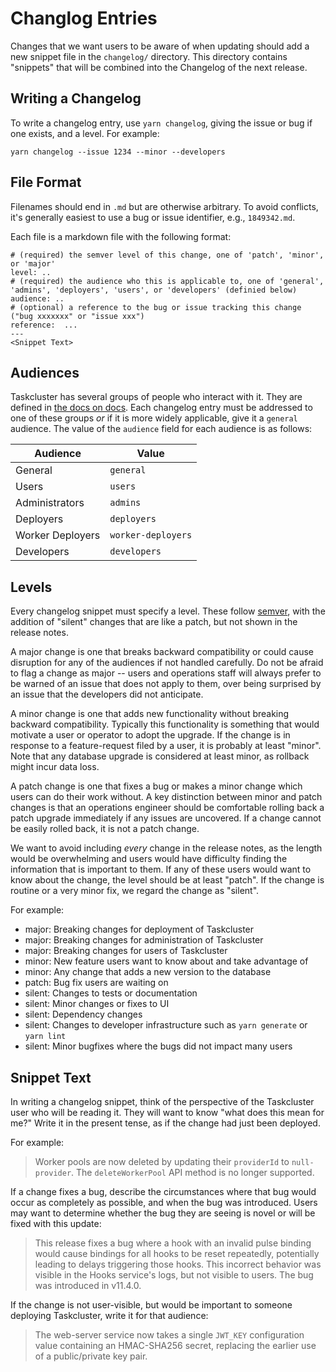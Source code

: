 # Changlog Entries

Changes that we want users to be aware of when updating should add a new snippet file in the `changelog/` directory.
This directory contains "snippets" that will be combined into the Changelog of the next release.

## Writing a Changelog

To write a changelog entry, use `yarn changelog`, giving the issue or bug if one exists, and a level.
For example:

```shell
yarn changelog --issue 1234 --minor --developers
```

## File Format

Filenames should end in `.md` but are otherwise arbitrary.
To avoid conflicts, it's generally easiest to use a bug or issue identifier, e.g., `1849342.md`.

Each file is a markdown file with the following format:

```
# (required) the semver level of this change, one of 'patch', 'minor', or 'major'
level: ..
# (required) the audience who this is applicable to, one of 'general', 'admins', 'deployers', 'users', or 'developers' (definied below)
audience: ..
# (optional) a reference to the bug or issue tracking this change ("bug xxxxxxx" or "issue xxx")
reference:  ...
---
<Snippet Text>
```

## Audiences

Taskcluster has several groups of people who interact with it. They are defined in [the docs on docs](/dev-docs/best-practices/docs.md).
Each changelog entry must be addressed to one of these groups *or* if it is more widely applicable, give it a `general` audience.
The value of the `audience` field for each audience is as follows:

| Audience         | Value              |
|------------------|--------------------|
| General          | `general`          |
| Users            | `users`            |
| Administrators   | `admins`           |
| Deployers        | `deployers`        |
| Worker Deployers | `worker-deployers` |
| Developers       | `developers`       |

## Levels

Every changelog snippet must specify a level.
These follow [semver](https://semver.org/), with the addition of "silent" changes that are like a patch, but not shown in the release notes.

A major change is one that breaks backward compatibility or could cause disruption for any of the audiences if not handled carefully.
Do not be afraid to flag a change as major -- users and operations staff will always prefer to be warned of an issue that does not apply to them, over being surprised by an issue that the developers did not anticipate.

A minor change is one that adds new functionality without breaking backward compatibility.
Typically this functionality is something that would motivate a user or operator to adopt the upgrade.
If the change is in response to a feature-request filed by a user, it is probably at least "minor".
Note that any database upgrade is considered at least minor, as rollback might incur data loss.

A patch change is one that fixes a bug or makes a minor change which users can do their work without.
A key distinction between minor and patch changes is that an operations engineer should be comfortable rolling back a patch upgrade immediately if any issues are uncovered.
If a change cannot be easily rolled back, it is not a patch change.

We want to avoid including *every* change in the release notes, as the length would be overwhelming and users would have difficulty finding the information that is important to them.
If any of these users would want to know about the change, the level should be at least "patch".
If the change is routine or a very minor fix, we regard the change as "silent".

For example:
 * major: Breaking changes for deployment of Taskcluster
 * major: Breaking changes for administration of Taskcluster
 * major: Breaking changes for users of Taskcluster
 * minor: New feature users want to know about and take advantage of
 * minor: Any change that adds a new version to the database
 * patch: Bug fix users are waiting on
 * silent: Changes to tests or documentation
 * silent: Minor changes or fixes to UI
 * silent: Dependency changes
 * silent: Changes to developer infrastructure such as `yarn generate` or `yarn lint`
 * silent: Minor bugfixes where the bugs did not impact many users

## Snippet Text

In writing a changelog snippet, think of the perspective of the Taskcluster user who will be reading it.
They will want to know "what does this mean for me?"
Write it in the present tense, as if the change had just been deployed.

For example:

> Worker pools are now deleted by updating their `providerId` to `null-provider`.
> The `deleteWorkerPool` API method is no longer supported.

If a change fixes a bug, describe the circumstances where that bug would occur as completely as possible, and when the bug was introduced.
Users may want to determine whether the bug they are seeing is novel or will be fixed with this update:

> This release fixes a bug where a hook with an invalid pulse binding would cause bindings for all hooks to be reset repeatedly, potentially leading to delays triggering those hooks.
> This incorrect behavior was visible in the Hooks service's logs, but not visible to users.
> The bug was introduced in v11.4.0.

If the change is not user-visible, but would be important to someone deploying Taskcluster, write it for that audience:

> The web-server service now takes a single `JWT_KEY` configuration value
> containing an HMAC-SHA256 secret, replacing the earlier use of a
> public/private key pair.
